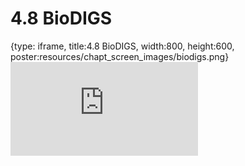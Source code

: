 # 4.8 BioDIGS
 
{type: iframe, title:4.8 BioDIGS, width:800, height:600, poster:resources/chapt_screen_images/biodigs.png}
![](https://sayumiyork.github.io/c-moor-ottr-generic/biodigs.html)
 

 
